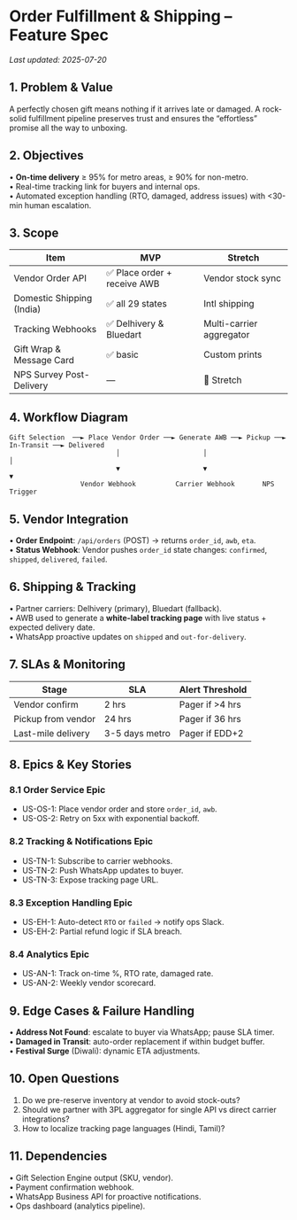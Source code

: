# Order Fulfillment & Shipping – Feature Spec
_Last updated: 2025-07-20_

## 1. Problem & Value
A perfectly chosen gift means nothing if it arrives late or damaged. A rock-solid fulfillment pipeline preserves trust and ensures the “effortless” promise all the way to unboxing.

## 2. Objectives
• **On-time delivery** ≥ 95% for metro areas, ≥ 90% for non-metro.  
• Real-time tracking link for buyers and internal ops.  
• Automated exception handling (RTO, damaged, address issues) with <30-min human escalation.

## 3. Scope
| Item | MVP | Stretch |
|------|-----|---------|
| Vendor Order API | ✅ Place order + receive AWB | Vendor stock sync |
| Domestic Shipping (India) | ✅ all 29 states | Intl shipping |
| Tracking Webhooks | ✅ Delhivery & Bluedart | Multi-carrier aggregator |
| Gift Wrap & Message Card | ✅ basic | Custom prints |
| NPS Survey Post-Delivery | — | 🌊 Stretch |

## 4. Workflow Diagram
```
Gift Selection  ──► Place Vendor Order ──► Generate AWB ──► Pickup ──► In-Transit ──► Delivered
                           │                     │                     │
                           ▼                     ▼                     ▼
                  Vendor Webhook          Carrier Webhook       NPS Trigger
```

## 5. Vendor Integration
• **Order Endpoint**: `/api/orders` (POST) → returns `order_id`, `awb`, `eta`.  
• **Status Webhook**: Vendor pushes `order_id` state changes: `confirmed`, `shipped`, `delivered`, `failed`.

## 6. Shipping & Tracking
• Partner carriers: Delhivery (primary), Bluedart (fallback).  
• AWB used to generate a **white-label tracking page** with live status + expected delivery date.  
• WhatsApp proactive updates on `shipped` and `out-for-delivery`.

## 7. SLAs & Monitoring
| Stage | SLA | Alert Threshold |
|-------|-----|-----------------|
| Vendor confirm | 2 hrs | Pager if >4 hrs |
| Pickup from vendor | 24 hrs | Pager if 36 hrs |
| Last-mile delivery | 3-5 days metro | Pager if EDD+2 |

## 8. Epics & Key Stories
### 8.1 Order Service Epic
- US-OS-1: Place vendor order and store `order_id`, `awb`.  
- US-OS-2: Retry on 5xx with exponential backoff.

### 8.2 Tracking & Notifications Epic
- US-TN-1: Subscribe to carrier webhooks.  
- US-TN-2: Push WhatsApp updates to buyer.  
- US-TN-3: Expose tracking page URL.

### 8.3 Exception Handling Epic
- US-EH-1: Auto-detect `RTO` or `failed` → notify ops Slack.  
- US-EH-2: Partial refund logic if SLA breach.

### 8.4 Analytics Epic
- US-AN-1: Track on-time %, RTO rate, damaged rate.  
- US-AN-2: Weekly vendor scorecard.

## 9. Edge Cases & Failure Handling
• **Address Not Found**: escalate to buyer via WhatsApp; pause SLA timer.  
• **Damaged in Transit**: auto-order replacement if within budget buffer.  
• **Festival Surge** (Diwali): dynamic ETA adjustments.

## 10. Open Questions
1. Do we pre-reserve inventory at vendor to avoid stock-outs?  
2. Should we partner with 3PL aggregator for single API vs direct carrier integrations?  
3. How to localize tracking page languages (Hindi, Tamil)?

## 11. Dependencies
• Gift Selection Engine output (SKU, vendor).  
• Payment confirmation webhook.  
• WhatsApp Business API for proactive notifications.  
• Ops dashboard (analytics pipeline).